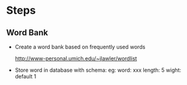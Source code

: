 # Steps

## Word Bank

 - Create a word bank based on frequently used words

    http://www-personal.umich.edu/~jlawler/wordlist

 - Store word in database with schema:
    eg:
        word: xxx
        length: 5
        wight: default 1
